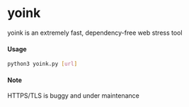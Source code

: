 # yoink
yoink is an extremely fast, dependency-free web stress tool

#### Usage
```sh
python3 yoink.py [url]
```

#### Note
HTTPS/TLS is buggy and under maintenance

